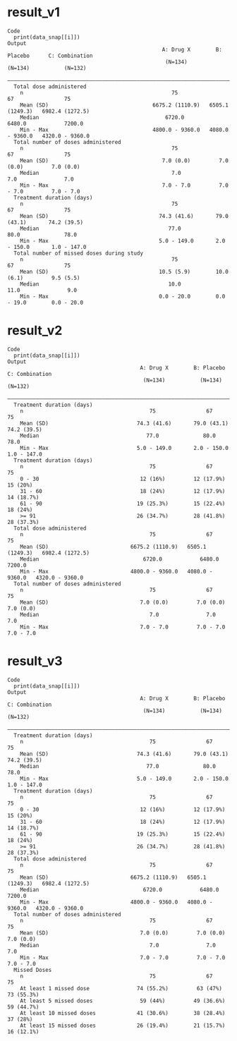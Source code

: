 # result_v1

    Code
      print(data_snap[[i]])
    Output
                                                     A: Drug X        B: Placebo      C: Combination 
                                                      (N=134)           (N=134)           (N=132)    
      ———————————————————————————————————————————————————————————————————————————————————————————————
      Total dose administered                                                                        
        n                                               75                67                75       
        Mean (SD)                                 6675.2 (1110.9)   6505.1 (1249.3)   6982.4 (1272.5)
        Median                                        6720.0            6480.0            7200.0     
        Min - Max                                 4800.0 - 9360.0   4080.0 - 9360.0   4320.0 - 9360.0
      Total number of doses administered                                                             
        n                                               75                67                75       
        Mean (SD)                                    7.0 (0.0)         7.0 (0.0)         7.0 (0.0)   
        Median                                          7.0               7.0               7.0      
        Min - Max                                    7.0 - 7.0         7.0 - 7.0         7.0 - 7.0   
      Treatment duration (days)                                                                      
        n                                               75                67                75       
        Mean (SD)                                   74.3 (41.6)       79.0 (43.1)       74.2 (39.5)  
        Median                                         77.0              80.0              78.0      
        Min - Max                                   5.0 - 149.0       2.0 - 150.0       1.0 - 147.0  
      Total number of missed doses during study                                                      
        n                                               75                67                75       
        Mean (SD)                                   10.5 (5.9)        10.0 (6.1)         9.5 (5.5)   
        Median                                         10.0              11.0               9.0      
        Min - Max                                   0.0 - 20.0        0.0 - 19.0        0.0 - 20.0   

# result_v2

    Code
      print(data_snap[[i]])
    Output
                                              A: Drug X        B: Placebo      C: Combination 
                                               (N=134)           (N=134)           (N=132)    
      ————————————————————————————————————————————————————————————————————————————————————————
      Treatment duration (days)                                                               
        n                                        75                67                75       
        Mean (SD)                            74.3 (41.6)       79.0 (43.1)       74.2 (39.5)  
        Median                                  77.0              80.0              78.0      
        Min - Max                            5.0 - 149.0       2.0 - 150.0       1.0 - 147.0  
      Treatment duration (days)                                                               
        n                                        75                67                75       
        0 - 30                                12 (16%)         12 (17.9%)         15 (20%)    
        31 - 60                               18 (24%)         12 (17.9%)        14 (18.7%)   
        61 - 90                              19 (25.3%)        15 (22.4%)         18 (24%)    
        >= 91                                26 (34.7%)        28 (41.8%)        28 (37.3%)   
      Total dose administered                                                                 
        n                                        75                67                75       
        Mean (SD)                          6675.2 (1110.9)   6505.1 (1249.3)   6982.4 (1272.5)
        Median                                 6720.0            6480.0            7200.0     
        Min - Max                          4800.0 - 9360.0   4080.0 - 9360.0   4320.0 - 9360.0
      Total number of doses administered                                                      
        n                                        75                67                75       
        Mean (SD)                             7.0 (0.0)         7.0 (0.0)         7.0 (0.0)   
        Median                                   7.0               7.0               7.0      
        Min - Max                             7.0 - 7.0         7.0 - 7.0         7.0 - 7.0   

# result_v3

    Code
      print(data_snap[[i]])
    Output
                                              A: Drug X        B: Placebo      C: Combination 
                                               (N=134)           (N=134)           (N=132)    
      ————————————————————————————————————————————————————————————————————————————————————————
      Treatment duration (days)                                                               
        n                                        75                67                75       
        Mean (SD)                            74.3 (41.6)       79.0 (43.1)       74.2 (39.5)  
        Median                                  77.0              80.0              78.0      
        Min - Max                            5.0 - 149.0       2.0 - 150.0       1.0 - 147.0  
      Treatment duration (days)                                                               
        n                                        75                67                75       
        0 - 30                                12 (16%)         12 (17.9%)         15 (20%)    
        31 - 60                               18 (24%)         12 (17.9%)        14 (18.7%)   
        61 - 90                              19 (25.3%)        15 (22.4%)         18 (24%)    
        >= 91                                26 (34.7%)        28 (41.8%)        28 (37.3%)   
      Total dose administered                                                                 
        n                                        75                67                75       
        Mean (SD)                          6675.2 (1110.9)   6505.1 (1249.3)   6982.4 (1272.5)
        Median                                 6720.0            6480.0            7200.0     
        Min - Max                          4800.0 - 9360.0   4080.0 - 9360.0   4320.0 - 9360.0
      Total number of doses administered                                                      
        n                                        75                67                75       
        Mean (SD)                             7.0 (0.0)         7.0 (0.0)         7.0 (0.0)   
        Median                                   7.0               7.0               7.0      
        Min - Max                             7.0 - 7.0         7.0 - 7.0         7.0 - 7.0   
      Missed Doses                                                                            
        n                                        75                67                75       
        At least 1 missed dose               74 (55.2%)         63 (47%)         73 (55.3%)   
        At least 5 missed doses               59 (44%)         49 (36.6%)        59 (44.7%)   
        At least 10 missed doses             41 (30.6%)        38 (28.4%)         37 (28%)    
        At least 15 missed doses             26 (19.4%)        21 (15.7%)        16 (12.1%)   

